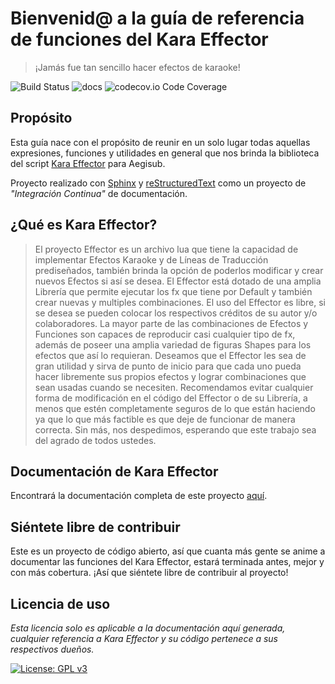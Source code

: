 # Bienvenid@ a la guía de referencia de funciones del Kara Effector 

> ¡Jamás fue tan sencillo hacer efectos de karaoke!


![Build Status](https://img.shields.io/travis/rtfd/readthedocs.org.svg?style=flat) ![docs](https://readthedocs.org/projects/docs/badge/?version=latest) ![codecov.io Code Coverage](https://img.shields.io/sonar/http/sonar.petalslink.com/org.ow2.petals%3Apetals-se-ase/coverage.svg)

## Propósito
Esta guía nace con el propósito de reunir en un solo lugar todas aquellas expresiones, 
funciones y utilidades en general que nos brinda la biblioteca del script [Kara Effector](https://karaeffector.blogspot.com.es/)
para Aegisub.

Proyecto realizado con [Sphinx](http://sphinx.pocoo.org/) y [reStructuredText](http://sphinx.pocoo.org/rest.html) como un proyecto de *"Integración Continua"* de documentación.

## ¿Qué es Kara Effector?

> El proyecto Effector es un archivo lua que tiene la capacidad de implementar Efectos Karaoke y de Líneas de Traducción prediseñados,
también brinda la opción de poderlos modificar y crear nuevos Efectos si así se desea. El Effector está dotado de una amplia Librería que
permite ejecutar los fx que tiene por Default y también crear nuevas y multiples combinaciones.
El uso del Effector es libre, si se desea se pueden colocar los respectivos créditos de su autor y/o colaboradores. La mayor parte de las
combinaciones de Efectos y Funciones son capaces de reproducir casi cualquier tipo de fx, además de poseer una amplia variedad de figuras
Shapes para los efectos que así lo requieran.
Deseamos que el Effector les sea de gran utilidad y sirva de punto de inicio para que cada uno pueda hacer libremente sus propios efectos
y lograr combinaciones que sean usadas cuando se necesiten. Recomendamos evitar cualquier forma de modificación en el código del Effector
o de su Librería, a menos que estén completamente seguros de lo que están haciendo ya que lo que más factible es que deje de funcionar de
manera correcta. Sin más, nos despedimos, esperando que este trabajo sea del agrado de todos ustedes.

## Documentación de Kara Effector
Encontrará la documentación completa de este proyecto [aquí](http://karaeffector-docs.readthedocs.io/en/latest/).

## Siéntete libre de contribuir
Este es un proyecto de código abierto, así que cuanta más gente se anime a documentar las funciones del Kara Effector,
estará terminada antes, mejor y con más cobertura. ¡Así que siéntete libre de contribuir al proyecto!

## Licencia de uso
*Esta licencia solo es aplicable a la documentación aquí generada, cualquier referencia a Kara Effector y su código pertenece a sus respectivos dueños.*

[![License: GPL v3](https://img.shields.io/badge/License-GPL%20v3-blue.svg)](https://www.gnu.org/licenses/gpl-3.0)
